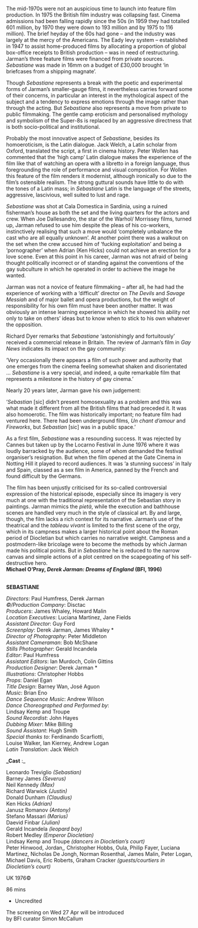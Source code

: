

The mid-1970s were not an auspicious time to launch into feature film production. In 1975 the British film industry was collapsing fast. Cinema admissions had been falling rapidly since the 50s (in 1959 they had totalled 601 million, by 1970 they were down to 193 million and by 1975 to 116 million). The brief heyday of the 60s had gone – and the industry was largely at the mercy of the Americans. The Eady levy system – established in 1947 to assist home-produced films by allocating a proportion of global box-office receipts to British production – was in need of restructuring. Jarman’s three feature films were financed from private sources. _Sebastiane_ was made in 16mm on a budget of £30,000 brought ‘in briefcases from a shipping magnate’.

Though _Sebastiane_ represents a break with the poetic and experimental forms of Jarman’s smaller-gauge films, it nevertheless carries forward some of their concerns, in particular an interest in the mythological aspect of the subject and a tendency to express emotions through the image rather than through the acting. But _Sebastiane_ also represents a move from private to public filmmaking. The gentle camp eroticism and personalised mythology and symbolism of the Super-8s is replaced by an aggressive directness that is both socio-political and institutional.

Probably the most innovative aspect of _Sebastiane_, besides its homoeroticism, is the Latin dialogue. Jack Welch, a Latin scholar from Oxford, translated the script, a first in cinema history. Peter Wollen has commented that the ‘high camp’ Latin dialogue makes the experience of the film like that of watching an opera with a libretto in a foreign language, thus foregrounding the role of performance and visual composition. For Wollen this feature of the film renders it modernist, although ironically so due to the film’s ostensible realism.  The strong guttural sounds have little to do with the tones of a Latin mass; in _Sebastiane_ Latin is the language of the streets, aggressive, lascivious, well suited to lust and rage.

_Sebastiane_ was shot at Cala Domestica in Sardinia, using a ruined fisherman’s house as both the set and the living quarters for the actors and crew. When Joe Dallesandro, the star of the Warhol/ Morrissey films, turned up, Jarman refused to use him despite the pleas of his co-workers, instinctively realising that such a move would ‘completely unbalance the cast who are all equally unknown’. At another point there was a walkout on the set when the crew accused him of ‘fucking exploitation’ and being a ‘pornographer’ when Adrian (Ken Hicks) could not achieve an erection for a love scene. Even at this point in his career, Jarman was not afraid of being thought politically incorrect or of standing against the conventions of the gay subculture in which he operated in order to achieve the image he wanted.

Jarman was not a novice of feature filmmaking – after all, he had had the experience of working with a ‘difficult’ director on _The Devils_ and _Savage Messiah_ and of major ballet and opera productions, but the weight of responsibility for his own film must have been another matter. It was obviously an intense learning experience in which he showed his ability not only to take on others’ ideas but to know when to stick to his own whatever the opposition.

Richard Dyer remarks that _Sebastiane_ ‘astonishingly and fortuitously’ received a commercial release in Britain. The review of Jarman’s film in _Gay News_ indicates its impact on the gay community:

‘Very occasionally there appears a film of such power and authority that one emerges from the cinema feeling somewhat shaken and disorientated … _Sebastiane_ is a very special, and indeed, a quite remarkable film that represents a milestone in the history of gay cinema.’

Nearly 20 years later, Jarman gave his own judgement:

‘_Sebastian_ [sic] didn’t present homosexuality as a problem and this was what made it different from all the British films that had preceded it. It was also homoerotic. The film was historically important; no feature film had ventured here. There had been underground films, _Un chant d’amour_ and _Fireworks_, but _Sebastian_ [sic] was in a public space.’

As a first film, _Sebastiane_ was a resounding success. It was rejected by Cannes but taken up by the Locarno Festival in June 1976 where it was loudly barracked by the audience, some of whom demanded the festival organiser’s resignation. But when the film opened at the Gate Cinema in Notting Hill it played to record audiences. It was ‘a stunning success’ in Italy and Spain, classed as a sex film in America, panned by the French and found difficult by the Germans.

The film has been unjustly criticised for its so-called controversial expression of the historical episode, especially since its imagery is very much at one with the traditional representation of the Sebastian story in paintings. Jarman mimics the _pietà_, while the execution and bathhouse scenes are handled very much in the style of classical art. By and large, though, the film lacks a rich context for its narrative. Jarman’s use of the theatrical and the _tableau vivant_ is limited to the first scene of the orgy, which in its campness makes a larger historical point about the Roman period of Diocletian but which carries no narrative weight. Campness and a postmodern-like bricolage were to become the methods by which Jarman made his political points. But in _Sebastiane_ he is reduced to the narrow canvas and simple actions of a plot centred on the scapegoating of his self-destructive hero.  
**Michael O’Pray, _Derek Jarman: Dreams of England_ (BFI, 1996)**
<br><br>

**SEBASTIANE**  

_Directors_: Paul Humfress, Derek Jarman  
_©/Production Company_: Disctac  
_Producers_: James Whaley, Howard Malin  
_Location Executives_: Luciana Martinez, Jane Fields  
_Assistant Director_: Guy Ford  
_Screenplay_: Derek Jarman, James Whaley *  
_Director of Photography_: Peter Middleton  
_Assistant Cameraman_: Bob McShane  
_Stills Photographer_: Gerald Incandela  
_Editor_: Paul Humfress  
_Assistant Editors_: Ian Murdoch, Colin Gittins  
_Production Designer_: Derek Jarman *  
_Illustrations_: Christopher Hobbs  
_Props_: Daniel Egan  
_Title Design_: Barney Wan, José Aguon  
_Music_: Brian Eno  
_Dance Sequence Music_: Andrew Wilson  
_Dance Choreographed and Performed by_:  
Lindsay Kemp and Troupe  
_Sound Recordist_: John Hayes  
_Dubbing Mixer_: Mike Billing  
_Sound Assistant_: Hugh Smith  
_Special thanks to_: Ferdinando Scarfiotti,  
Louise Walker, Ian Kierney, Andrew Logan  
_Latin Translation_: Jack Welch

**_Cast**  :_

Leonardo Treviglio  _(Sebastian)_  
Barney James  _(Severus)_  
Neil Kennedy  _(Max)_  
Richard Warwick  _(Justin)_  
Donald Dunham  _(Claudius)_  
Ken Hicks  _(Adrian)_  
Janusz Romanov  _(Antony)_  
Stefano Massari  _(Marius)_  
Daevid Finbar  _(Julian)_  
Gerald Incandela  _(leopard boy)_  
Robert Medley  _(Emperor Diocletian)_  
Lindsay Kemp and Troupe _(dancers in Diocletian’s court)_  
Peter Hinwood, Jordan,_,_ Christopher Hobbs, Oula, Philip Fayer, Luciana Martinez, Nicholas De Jongh, Norman Rosenthal, James Malin, Peter Logan, Michael Davis, Eric Roberts, Graham Cracker _(guests/courtiers in Diocletian’s court)_

UK 1976©  

86 mins

* Uncredited

The screening on Wed 27 Apr will be introduced  
by BFI curator Simon McCallum
<br><br>
<!--stackedit_data:
eyJoaXN0b3J5IjpbMjM3MDk1MDU2LC04ODcwMjMxMF19
-->